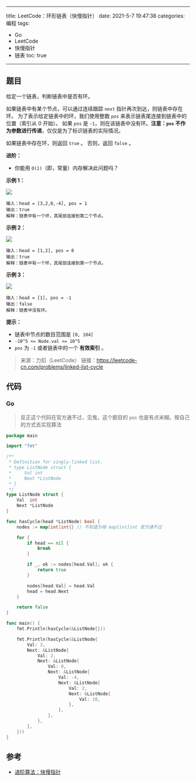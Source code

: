 ----
title: LeetCode：环形链表（快慢指针）
date: 2021-5-7 19:47:38
categories: 编程
tags: 
- Go
- LeetCode
- 快慢指针
- 链表
toc: true
----

## 题目

给定一个链表，判断链表中是否有环。

如果链表中有某个节点，可以通过连续跟踪 `next` 指针再次到达，则链表中存在环。 为了表示给定链表中的环，我们使用整数 `pos` 来表示链表尾连接到链表中的位置（索引从 0 开始）。 如果 `pos` 是 `-1`，则在该链表中没有环。**注意：`pos` 不作为参数进行传递**，仅仅是为了标识链表的实际情况。

如果链表中存在环，则返回 `true` 。 否则，返回 `false` 。


**进阶：**

- 你能用 `O(1)`（即，常量）内存解决此问题吗？

<!-- more -->

**示例 1：**

![](https://s.flc.io/2021-05-07-19-50-06.png)

```
输入：head = [3,2,0,-4], pos = 1
输出：true
解释：链表中有一个环，其尾部连接到第二个节点。
```

**示例 2：**

![](https://s.flc.io/2021-05-07-19-50-17.png)

```
输入：head = [1,2], pos = 0
输出：true
解释：链表中有一个环，其尾部连接到第一个节点。
```

**示例 3：**

![](https://s.flc.io/2021-05-07-19-50-29.png)

```
输入：head = [1], pos = -1
输出：false
解释：链表中没有环。
```

**提示：**

- 链表中节点的数目范围是 `[0, 104]`
- `-10^5 <= Node.val <= 10^5`
- `pos` 为 `-1` 或者链表中的一个 **有效索引** 。


> 来源：力扣（LeetCode）
> 链接：https://leetcode-cn.com/problems/linked-list-cycle

## 代码

### Go

> 反正这个代码在官方通不过，见鬼，这个题目的 `pos` 也是有点米糊。按自己的方式去实现算法

```go
package main

import "fmt"

/**
 * Definition for singly-linked list.
 * type ListNode struct {
 *     Val int
 *     Next *ListNode
 * }
 */
type ListNode struct {
	Val  int
	Next *ListNode
}

func hasCycle(head *ListNode) bool {
	nodes := map[int]int{} // 不知道为啥 map[int]int 官方通不过

	for {
		if head == nil {
			break
		}

		if _, ok := nodes[head.Val]; ok {
			return true
		}

		nodes[head.Val] = head.Val
		head = head.Next
	}

	return false
}

func main() {
	fmt.Println(hasCycle(&ListNode{}))

	fmt.Println(hasCycle(&ListNode{
		Val: 3,
		Next: &ListNode{
			Val: 2,
			Next: &ListNode{
				Val: 0,
				Next: &ListNode{
					Val: -4,
					Next: &ListNode{
						Val: 2,
						Next: &ListNode{
							Val: 10,
						},
					},
				},
			},
		},
	}))
}
```

## 参考

- [进阶算法：快慢指针](https://leetcode-cn.com/problems/linked-list-cycle/solution/huan-xing-lian-biao-by-leetcode-solution/)